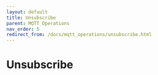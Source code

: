 ```yaml
---
layout: default
title: Unsubscribe
parent: MQTT Operations
nav_order: 5
redirect_from: /docs/mqtt_operations/unsubscribe.html
---
```


# Unsubscribe
